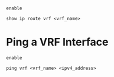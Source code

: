 
# 

```Cisco IOS
enable

show ip route vrf <vrf_name>
```

# Ping a VRF Interface

```Cisco IOS
enable

ping vrf <vrf_name> <ipv4_address>
```
